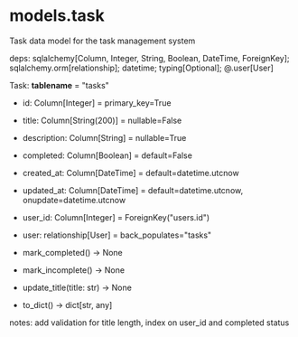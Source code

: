# models.task
Task data model for the task management system

deps: sqlalchemy[Column, Integer, String, Boolean, DateTime, ForeignKey]; sqlalchemy.orm[relationship]; datetime; typing[Optional]; @.user[User]

Task:
  __tablename__ = "tasks"
  
  - id: Column[Integer] = primary_key=True
  - title: Column[String(200)] = nullable=False
  - description: Column[String] = nullable=True
  - completed: Column[Boolean] = default=False
  - created_at: Column[DateTime] = default=datetime.utcnow
  - updated_at: Column[DateTime] = default=datetime.utcnow, onupdate=datetime.utcnow
  - user_id: Column[Integer] = ForeignKey("users.id")
  
  - user: relationship[User] = back_populates="tasks"
  
  - mark_completed() -> None
  - mark_incomplete() -> None
  - update_title(title: str) -> None
  - to_dict() -> dict[str, any]

notes: add validation for title length, index on user_id and completed status